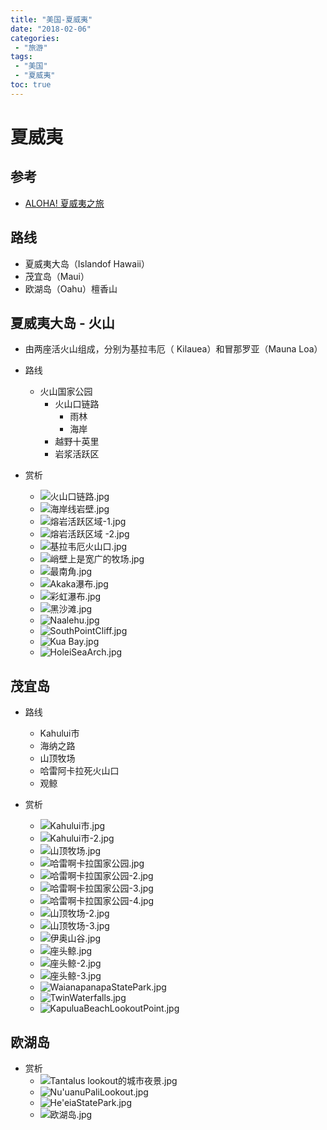 ```yaml
---
title: "美国-夏威夷"
date: "2018-02-06"
categories:
 - "旅游"
tags:
 - "美国"
 - "夏威夷"
toc: true
---
```



# 夏威夷

## 参考
- [ALOHA! 夏威夷之旅](https://www.chiphell.com/forum.php?mod=viewthread&tid=1812252)

## 路线
- 夏威夷大岛（Islandof Hawaii）
- 茂宜岛（Maui）
- 欧湖岛（Oahu）檀香山


## 夏威夷大岛 - 火山
- 由两座活火山组成，分别为基拉韦厄（ Kilauea）和冒那罗亚（Mauna Loa）
- 路线
	- 火山国家公园
		- 火山口链路
			- 雨林
			- 海岸
		- 越野十英里
		- 岩浆活跃区

- 赏析
	- ![火山口链路.jpg](http://doc.yqjdcyy.com/72f2218a-413f-4155-b667-8068e6a7e022.jpg)
	- ![海岸线岩壁.jpg](http://doc.yqjdcyy.com/f4bf07ab-1876-4ea3-a72c-ce0548ff7186.jpg)
	- ![熔岩活跃区域-1.jpg](http://doc.yqjdcyy.com/6f6fec0d-257d-4676-a60c-bd4c3db01203.jpg)
	- ![熔岩活跃区域 -2.jpg](http://doc.yqjdcyy.com/2928998b-507a-42d8-b7b5-8e63be5b2f70.jpg)
	- ![基拉韦厄火山口.jpg](http://doc.yqjdcyy.com/eeea0736-787d-4cfa-b225-6be4a39c185c.jpg)
	- ![峭壁上是宽广的牧场.jpg](http://doc.yqjdcyy.com/9bddaf73-29cc-4c92-aef7-4efcfd674fda.jpg)
	- ![最南角.jpg](http://doc.yqjdcyy.com/2b945a1f-a9ae-4b10-8c17-5d65a137c37c.jpg)
	- ![Akaka瀑布.jpg](http://doc.yqjdcyy.com/a094b93b-aeba-422e-ae5f-d04e4d3d5512.jpg)
	- ![彩虹瀑布.jpg](http://doc.yqjdcyy.com/aefb0cac-2f61-4649-85f3-ff58ec89d44d.jpg)
	- ![黑沙滩.jpg](http://doc.yqjdcyy.com/e4c6e136-bed3-4f50-8811-1f422991f006.jpg)
	- ![Naalehu.jpg](http://doc.yqjdcyy.com/6c965c20-3de7-432c-b352-440d17cb8aad.jpg)
	- ![SouthPointCliff.jpg](http://doc.yqjdcyy.com/d49413f7-3360-4818-ad9c-a7602508191e.jpg)
	- ![Kua Bay.jpg](http://doc.yqjdcyy.com/5c75f975-8b07-4f6a-848d-0332be668f26.jpg)
	- ![HoleiSeaArch.jpg](http://doc.yqjdcyy.com/b8ca572b-c320-47d8-b0f8-ec393c5b4710.jpg)



## 茂宜岛
- 路线
	- Kahului市
	- 海纳之路
	- 山顶牧场
	- 哈雷阿卡拉死火山口
	- 观鲸

- 赏析
	- ![Kahului市.jpg](http://doc.yqjdcyy.com/f8ba465f-575a-45bd-954f-54f312b204be.jpg)
	- ![Kahului市-2.jpg](http://doc.yqjdcyy.com/f0514cb6-3f6d-4067-af2e-2c3d9663c0af.jpg)
	- ![山顶牧场.jpg](http://doc.yqjdcyy.com/21782ee2-a07e-4cde-9804-c8f11cabfd64.jpg)
	- ![哈雷啊卡拉国家公园.jpg](http://doc.yqjdcyy.com/d76f9dff-fdca-4c99-942d-0d246a3030c7.jpg)
	- ![哈雷啊卡拉国家公园-2.jpg](http://doc.yqjdcyy.com/06f88796-9902-44f1-8938-fb2532f3a02e.jpg)
	- ![哈雷啊卡拉国家公园-3.jpg](http://doc.yqjdcyy.com/bcf0aff0-db5e-464e-8041-e65a442a1b7c.jpg)
	- ![哈雷啊卡拉国家公园-4.jpg](http://doc.yqjdcyy.com/6b7a6418-6247-4ae8-818a-8a72292938ba.jpg)
	- ![山顶牧场-2.jpg](http://doc.yqjdcyy.com/4cda5d04-5691-40eb-bc90-211852f4d03b.jpg)
	- ![山顶牧场-3.jpg](http://doc.yqjdcyy.com/7f8b02be-c497-4ebb-971f-4b7bf03c630f.jpg)
	- ![伊奥山谷.jpg](http://doc.yqjdcyy.com/2cfe0e4c-b072-4b89-9b2d-b3c4f5e3507c.jpg)
	- ![座头鲸.jpg](http://doc.yqjdcyy.com/08e0703f-2c86-49cd-8d57-6449145bbebd.jpg)
	- ![座头鲸-2.jpg](http://doc.yqjdcyy.com/590d434c-e615-490e-9e58-2bea5083712c.jpg)
	- ![座头鲸-3.jpg](http://doc.yqjdcyy.com/bef7affb-b76d-484a-b4fe-b196ae0367f2.jpg)
	- ![WaianapanapaStatePark.jpg](http://doc.yqjdcyy.com/ec8c00af-d676-43a2-a3cd-b93a5e29f2d9.jpg)
	- ![TwinWaterfalls.jpg](http://doc.yqjdcyy.com/46beefa5-1b5c-437d-bcbb-838981dbc424.jpg)
	- ![KapuluaBeachLookoutPoint.jpg](http://doc.yqjdcyy.com/25bca7f6-db17-4798-b498-c75b4e5ac8fa.jpg)



## 欧湖岛
- 赏析
	- ![Tantalus lookout的城市夜景.jpg](http://doc.yqjdcyy.com/cb2402fd-d785-4dcd-a7c8-622912fe7dd5.jpg)
	- ![Nu'uanuPaliLookout.jpg](http://doc.yqjdcyy.com/0e283368-8e70-40ee-819f-ef15cd82eb19.jpg)
	- ![He'eiaStatePark.jpg](http://doc.yqjdcyy.com/c06bb015-4a84-47af-8bfe-0695cf13f9df.jpg)
	- ![欧湖岛.jpg](http://doc.yqjdcyy.com/158d5f98-fa30-49e2-a9c6-7cbc5f1e6bd1.jpg)
